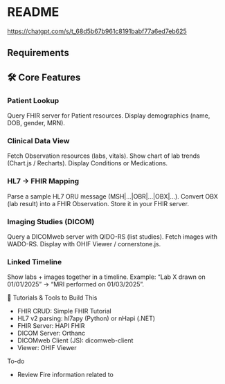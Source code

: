 # README

https://chatgpt.com/s/t_68d5b67b961c8191babf77a6ed7eb625

## Requirements

## 🛠️ Core Features

### Patient Lookup
Query FHIR server for Patient resources.
Display demographics (name, DOB, gender, MRN).

### Clinical Data View
Fetch Observation resources (labs, vitals).
Show chart of lab trends (Chart.js / Recharts).
Display Conditions or Medications.

### HL7 → FHIR Mapping
Parse a sample HL7 ORU message (MSH|...|OBR|...|OBX|...).
Convert OBX (lab result) into a FHIR Observation.
Store it in your FHIR server.

### Imaging Studies (DICOM)
Query a DICOMweb server with QIDO-RS (list studies).
Fetch images with WADO-RS.
Display with OHIF Viewer / cornerstone.js.

### Linked Timeline
Show labs + images together in a timeline.
Example: “Lab X drawn on 01/01/2025” → “MRI performed on 01/03/2025”.

🔗 Tutorials & Tools to Build This
* FHIR CRUD: Simple FHIR Tutorial
* HL7 v2 parsing: hl7apy (Python) or nHapi (.NET)
* FHIR Server: HAPI FHIR
* DICOM Server: Orthanc
* DICOMweb Client (JS): dicomweb-client
* Viewer: OHIF Viewer


To-do
* Review Fire information related to 